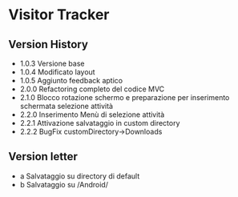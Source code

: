 # Visitor Tracker

## Version History

 - 1.0.3 Versione base
 - 1.0.4 Modificato layout
 - 1.0.5 Aggiunto feedback aptico
 - 2.0.0 Refactoring completo del codice MVC
 - 2.1.0 Blocco rotazione schermo e preparazione per inserimento schermata selezione attività
 - 2.2.0 Inserimento Menù di selezione attività
 - 2.2.1 Attivazione salvataggio in custom directory
 - 2.2.2 BugFix customDirectory->Downloads

## Version letter
 - a Salvataggio su directory di default
 - b Salvataggio su /Android/